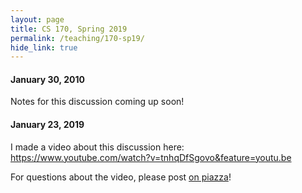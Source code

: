 ```yaml
---
layout: page
title: CS 170, Spring 2019
permalink: /teaching/170-sp19/
hide_link: true
---
```


#### January 30, 2010

Notes for this discussion coming up soon!

#### January 23, 2019

I made a video about this discussion here: <https://www.youtube.com/watch?v=tnhqDfSgovo&feature=youtu.be>

For questions about the video, please post [on piazza](https://piazza.com/class/jps21q5aago51y?cid=57)!
